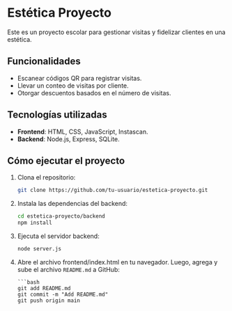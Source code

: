 # Estética Proyecto

Este es un proyecto escolar para gestionar visitas y fidelizar clientes en una estética.

## Funcionalidades

- Escanear códigos QR para registrar visitas.
- Llevar un conteo de visitas por cliente.
- Otorgar descuentos basados en el número de visitas.

## Tecnologías utilizadas

- **Frontend**: HTML, CSS, JavaScript, Instascan.
- **Backend**: Node.js, Express, SQLite.

## Cómo ejecutar el proyecto

1.  Clona el repositorio:

    ```bash
    git clone https://github.com/tu-usuario/estetica-proyecto.git

    ```

2.  Instala las dependencias del backend:

    ```bash
    cd estetica-proyecto/backend
    npm install

    ```

3.  Ejecuta el servidor backend:

    ```bash
    node server.js

    ```

4.  Abre el archivo frontend/index.html en tu navegador.
    Luego, agrega y sube el archivo `README.md` a GitHub:

        ```bash
        git add README.md
        git commit -m "Add README.md"
        git push origin main
